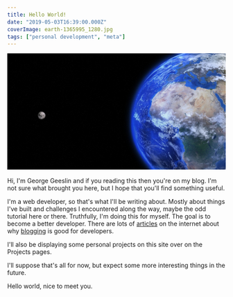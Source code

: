 ```yaml
---
title: Hello World!
date: "2019-05-03T16:39:00.000Z"
coverImage: earth-1365995_1280.jpg
tags: ["personal development", "meta"]
---
```


![Earth Globe Moon](./earth-1365995_1280.jpg)

Hi, I'm George Geeslin and if you reading this then you're on my blog. I'm not sure what brought you here, but I hope that you'll find something useful.

I'm a web developer, so that's what I'll be writing about. Mostly about things I've built and challenges I encountered along the way, maybe the odd tutorial here or there. Truthfully, I'm doing this for myself. The goal is to become a better developer. There are lots of [articles](https://medium.freecodecamp.org/if-youre-a-developer-you-should-start-blogging-and-here-s-why-b5cb2951d95c) on the internet about why [blogging](https://medium.freecodecamp.org/every-developer-should-have-a-blog-heres-why-and-how-to-stick-with-it-5fd55a247fbf) is good for developers.

I'll also be displaying some personal projects on this site over on the Projects pages.

I'll suppose that's all for now, but expect some more interesting things in the future.

Hello world, nice to meet you.
